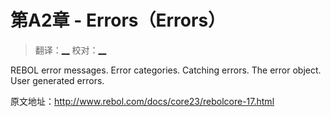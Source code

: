 # 第A2章 - Errors（Errors）

> 翻译：[__](#) 校对：[__](#)

REBOL error messages. Error categories. Catching errors. The error object. User generated errors.

原文地址：http://www.rebol.com/docs/core23/rebolcore-17.html